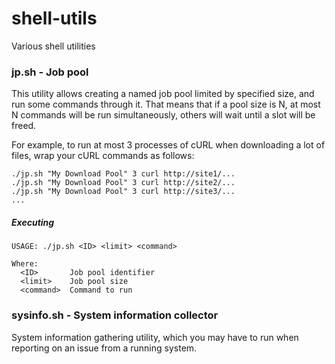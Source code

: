 shell-utils
===========

Various shell utilities

### jp.sh - Job pool ###

This utility allows creating a named job pool limited by specified size,
and run some commands through it. That means that if a pool size is N,
at most N commands will be run simultaneously, others will wait until
a slot will be freed.

For example, to run at most 3 processes of cURL when downloading a lot of files,
wrap your cURL commands as follows:

```
./jp.sh "My Download Pool" 3 curl http://site1/...
./jp.sh "My Download Pool" 3 curl http://site2/...
./jp.sh "My Download Pool" 3 curl http://site3/...
...
```

##### Executing #####

```
USAGE: ./jp.sh <ID> <limit> <command>

Where:
  <ID>       Job pool identifier
  <limit>    Job pool size
  <command>  Command to run
```

### sysinfo.sh - System information collector ###

System information gathering utility, which you may have to run
when reporting on an issue from a running system.

